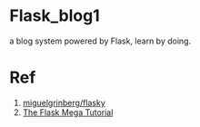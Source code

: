 # Flask_blog1
a blog system powered by Flask, learn by doing.

# Ref
1.  [miguelgrinberg/flasky](https://github.com/miguelgrinberg/flasky)
2.  [The Flask Mega Tutorial](https://blog.miguelgrinberg.com/post/the-flask-mega-tutorial-part-xiv-ajax)
